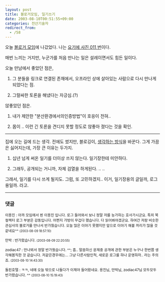 ```yaml
---
layout: post
title: 블로거모임, 일기쓰기
date: 2003-08-10T00:51:55+09:00
categories: 전산기술자
redirect_from:
  - /58
---
```


오늘 <a href="http://netfusion.new21.net/MT/archives/000095.html">블로거 모임</a>에 나갔었다. 나는 <a href="http://netfusion.new21.net/gallery/album03">요기에 사진 011 번</a>이다.

매번 느끼는 거지만, 누군가를 처음 만나는 일은 설레이면서도 힘든 일이다.

오늘 만남에서 좋았던 점은,

1. 그 분들을 링크로 연결된 존재에서, 오프라인 상에 살아있는 사람으로 다시 만나게 되었다는 점.

2. 그럴싸한 토론을 해냈다는 자긍심.(?)

않좋았던 점은.

1. 내가 제안한 "분산환경에서의인증방법"이 호응이 전혀..

2. 몸이 .. 이런 긴 토론을 견디지 못할 정도로 않좋아 졌다는 것을 확인.

<HR>

집에 오는 길에 드는 생각. 전에도 썼지만, 블로깅이, <a href="/37">생각하는 방식</a>을 바꾼다. 그게 가끔은 싫어지는데, 가장 큰 이유는 두가지.

1. 십년 넘게 써온 일기를 더이상 쓰지 않는다. 일기장한테 미안하다.

2. 그래두, 공개되는 거니까, 자체 검열을 하게된다. .. ..

그래서, 일기를 다시 쓰게 될지도. 그럼, 또 고민하겠지.. 이거, 일기장용의 글일까, 로그용일까. 라고.

* * *

### 댓글



<!--- cmt:111 --->
<!--- mail: --->
<!--- parent:0 --->

<small>이용진 : 아까 모임에서 뵌 이용진 입니다. 로그 들어와서 보니 정말 저를 능가하는 호사가시군요. 특히 북컬렉터 로그 부분은 감동입니다. 어쩐지 가방이 무겁다 했습니다. 다 읽어봐야겠군요. 하여간 저랑 비슷한 관심사의 블로거를 만나서 반가웠습니다. 오늘 많은 이야기 못했지만 앞으로 이야기 해볼 꺼리가 많을 것 같네요^^ <small>(2003-08-09 18:57:10)</small></small>


<!--- cmt:112 --->
<!--- mail: --->
<!--- parent:0 --->

<small>만박 : 반가왔습니다. <small>(2003-08-09 22:20:55)</small></small>


<!--- cmt:113 --->
<!--- mail: --->
<!--- parent:0 --->

<small>zodiac47 : 만나뵈서 정말 반가웠습니다. ^^; 흠.. 말씀하신 문제중 공개에 관한 부분은 누구나 한번쯤 생각해봄직한 것 같습니다. 저같은경우에는... 그냥 다른사람인척, 새로운 로그를 하나 운영하자.. 라는 주의죠. <small>(2003-08-10 14:43:30)</small></small>


<!--- cmt:114 --->
<!--- mail: --->
<!--- parent:0 --->

<small>돌핀호텔 : ㅋㅋ, 네에 오늘 밖으로 나돌다가 이제야 들어왔네요.  용진님, 만박님, zodiac47님 모두모두 반가왔습니다. ^^ <small>(2003-08-10 15:19:43)</small></small>

